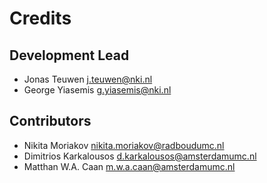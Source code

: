 # Credits
## Development Lead
* Jonas Teuwen <j.teuwen@nki.nl>
* George Yiasemis <g.yiasemis@nki.nl>

## Contributors
* Nikita Moriakov <nikita.moriakov@radboudumc.nl>
* Dimitrios Karkalousos <d.karkalousos@amsterdamumc.nl>
* Matthan W.A. Caan <m.w.a.caan@amsterdamumc.nl>
